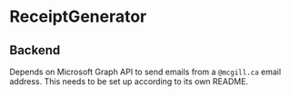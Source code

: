 # ReceiptGenerator

## Backend

Depends on Microsoft Graph API to send emails from a `@mcgill.ca` email address. This needs to be set up according to its own README.
